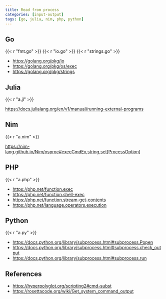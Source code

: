 ```yaml
---
title: Read from process
categories: [input-output]
tags: [go, julia, nim, php, python]
---
```


## Go

{{< r "fmt.go" >}}
{{< r "io.go" >}}
{{< r "strings.go" >}}

- <https://golang.org/pkg/io>
- <https://golang.org/pkg/os/exec>
- <https://golang.org/pkg/strings>

## Julia

{{< r "a.jl" >}}

<https://docs.julialang.org/en/v1/manual/running-external-programs>

## Nim

{{< r "a.nim" >}}

<https://nim-lang.github.io/Nim/osproc#execCmdEx,string,set[ProcessOption]>

## PHP

{{< r "a.php" >}}

- <https://php.net/function.exec>
- <https://php.net/function.shell-exec>
- <https://php.net/function.stream-get-contents>
- <https://php.net/language.operators.execution>

## Python

{{< r "a.py" >}}

- <https://docs.python.org/library/subprocess.html#subprocess.Popen>
- <https://docs.python.org/library/subprocess.html#subprocess.check_output>
- <https://docs.python.org/library/subprocess.html#subprocess.run>

## References

- <https://hyperpolyglot.org/scripting2#cmd-subst>
- <https://rosettacode.org/wiki/Get_system_command_output>
